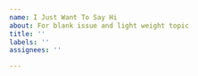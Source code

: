 ```yaml
---
name: I Just Want To Say Hi
about: For blank issue and light weight topic
title: ''
labels: ''
assignees: ''

---
```



